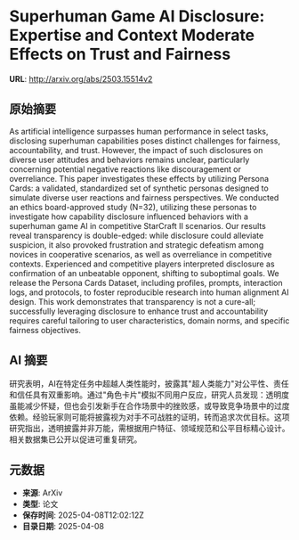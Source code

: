 # Superhuman Game AI Disclosure: Expertise and Context Moderate Effects on Trust and Fairness

**URL**: http://arxiv.org/abs/2503.15514v2

## 原始摘要

As artificial intelligence surpasses human performance in select tasks,
disclosing superhuman capabilities poses distinct challenges for fairness,
accountability, and trust. However, the impact of such disclosures on diverse
user attitudes and behaviors remains unclear, particularly concerning potential
negative reactions like discouragement or overreliance. This paper investigates
these effects by utilizing Persona Cards: a validated, standardized set of
synthetic personas designed to simulate diverse user reactions and fairness
perspectives. We conducted an ethics board-approved study (N=32), utilizing
these personas to investigate how capability disclosure influenced behaviors
with a superhuman game AI in competitive StarCraft II scenarios. Our results
reveal transparency is double-edged: while disclosure could alleviate
suspicion, it also provoked frustration and strategic defeatism among novices
in cooperative scenarios, as well as overreliance in competitive contexts.
Experienced and competitive players interpreted disclosure as confirmation of
an unbeatable opponent, shifting to suboptimal goals. We release the Persona
Cards Dataset, including profiles, prompts, interaction logs, and protocols, to
foster reproducible research into human alignment AI design. This work
demonstrates that transparency is not a cure-all; successfully leveraging
disclosure to enhance trust and accountability requires careful tailoring to
user characteristics, domain norms, and specific fairness objectives.


## AI 摘要

研究表明，AI在特定任务中超越人类性能时，披露其"超人类能力"对公平性、责任和信任具有双重影响。通过"角色卡片"模拟不同用户反应，研究人员发现：透明度虽能减少怀疑，但也会引发新手在合作场景中的挫败感，或导致竞争场景中的过度依赖。经验玩家则可能将披露视为对手不可战胜的证明，转而追求次优目标。这项研究指出，透明披露并非万能，需根据用户特征、领域规范和公平目标精心设计。相关数据集已公开以促进可重复研究。

## 元数据

- **来源**: ArXiv
- **类型**: 论文
- **保存时间**: 2025-04-08T12:02:12Z
- **目录日期**: 2025-04-08
